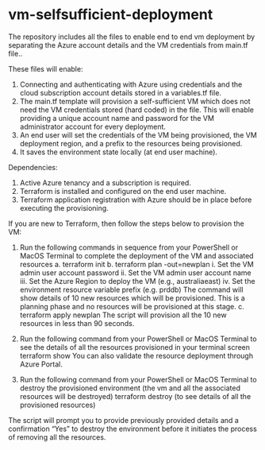 # vm-selfsufficient-deployment
The repository includes all the files to enable end to end vm deployment by separating the Azure account details and the VM credentials from main.tf file..

These files will enable:
1.	 Connecting and authenticating with Azure using credentials and the cloud subscription account details stored in a variables.tf file. 
2.	The main.tf template will provision a self-sufficient VM which does not need the VM credentials stored (hard coded) in the file. This will enable providing a unique account name and password for the VM administrator account for every deployment.
3.	An end user will set the credentials of the VM being provisioned, the VM deployment region, and a prefix to the resources being provisioned.
4.	It saves the environment state locally (at end user machine).

Dependencies:
1.	Active Azure tenancy and a subscription is required.
2.	Terraform is installed and configured on the end user machine.
3.	Terraform application registration with Azure should be in place before executing the provisioning.

If you are new to Terraform, then follow the steps below to provision the VM:
1.	Run the following commands in sequence from your PowerShell or MacOS Terminal to complete the deployment of the VM and associated resources
a.	terraform init
b.	terraform plan -out=newplan
i.	Set the VM admin user account password
ii.	Set the VM admin user account name
iii.	Set the Azure Region to deploy the VM (e.g., australiaeast)
iv.	Set the environment resource variable prefix (e.g. prddb)
The command will show details of 10 new resources which will be provisioned. This is a planning phase and no resources will be provisioned at this stage. 
c.	terraform apply newplan
The script will provision all the 10 new resources in less than 90 seconds.

2.	Run the following command from your PowerShell or MacOS Terminal to see the details of all the resources provisioned in your terminal screen
terraform show
	You can also validate the resource deployment through Azure Portal.

3.	Run the following command from your PowerShell or MacOS Terminal to destroy the provisioned environment (the vm and all the associated resources will be destroyed) 
terraform destroy (to see details of all the provisioned resources)

The script will prompt you to provide previously provided details and a confirmation “Yes” to destroy the environment before it initiates the process of removing all the resources. 


